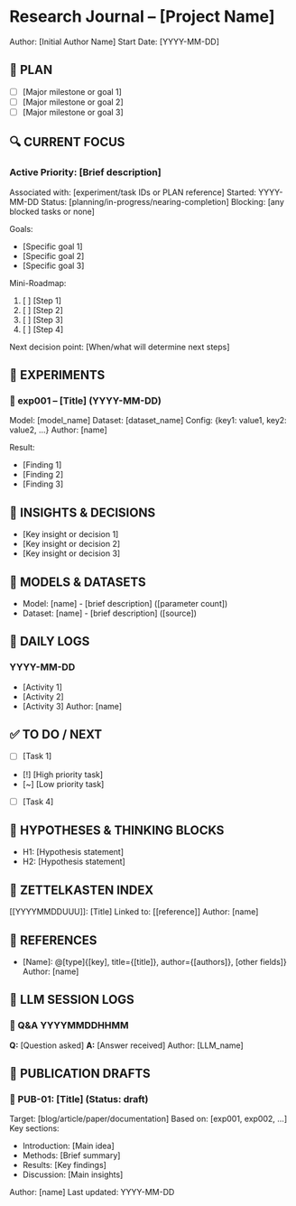 # Research Journal – [Project Name]
Author: [Initial Author Name]
Start Date: [YYYY-MM-DD]

## 🧭 PLAN
- [ ] [Major milestone or goal 1]
- [ ] [Major milestone or goal 2]
- [ ] [Major milestone or goal 3]

## 🔍 CURRENT FOCUS

### Active Priority: [Brief description]
Associated with: [experiment/task IDs or PLAN reference]
Started: YYYY-MM-DD
Status: [planning/in-progress/nearing-completion]
Blocking: [any blocked tasks or none]

Goals:
- [Specific goal 1]
- [Specific goal 2]
- [Specific goal 3]

Mini-Roadmap:
1. [ ] [Step 1]
2. [ ] [Step 2]
3. [ ] [Step 3]
4. [ ] [Step 4]

Next decision point: [When/what will determine next steps]

## 🧪 EXPERIMENTS

### 📌 exp001 – [Title] (YYYY-MM-DD)
Model: [model_name]
Dataset: [dataset_name]
Config: {key1: value1, key2: value2, ...}
Author: [name]

Result:
- [Finding 1]
- [Finding 2]
- [Finding 3]

## 🧠 INSIGHTS & DECISIONS
- [Key insight or decision 1]
- [Key insight or decision 2]
- [Key insight or decision 3]

## 🧰 MODELS & DATASETS
- Model: [name] - [brief description] ([parameter count])
- Dataset: [name] - [brief description] ([source])

## 📅 DAILY LOGS

### YYYY-MM-DD
- [Activity 1]
- [Activity 2]
- [Activity 3]
Author: [name]

## ✅ TO DO / NEXT
- [ ] [Task 1]
- [!] [High priority task]
- [~] [Low priority task]
- [ ] [Task 4]

## 🔬 HYPOTHESES & THINKING BLOCKS
- H1: [Hypothesis statement]
- H2: [Hypothesis statement]

## 🧠 ZETTELKASTEN INDEX
[[YYYYMMDDUUU]]: [Title]
Linked to: [[reference]]
Author: [name]

## 📖 REFERENCES
- [Name]: @[type]{[key], title={[title]}, author={[authors]}, [other fields]}
Author: [name]

## 📎 LLM SESSION LOGS

### 🤖 Q&A YYYYMMDDHHMM
**Q:** [Question asked]
**A:** [Answer received]
Author: [LLM_name]

## 📝 PUBLICATION DRAFTS

### 📝 PUB-01: [Title] (Status: draft)
Target: [blog/article/paper/documentation]
Based on: [exp001, exp002, ...]
Key sections:
- Introduction: [Main idea]
- Methods: [Brief summary]
- Results: [Key findings]
- Discussion: [Main insights]

Author: [name]
Last updated: YYYY-MM-DD